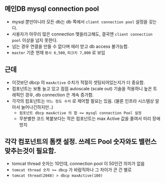 ## 메인DB mysql connection pool
- mysql 뿐만아니라 모든 db는 db 쪽에서 `client connection pool`  설정을 갖는다.
- 사용자가 아무리 많은 connection 맺을라고해도, 결국엔 `client connection pool` 이상을 넘지 못한다.
- 넘는 경우 연결을 만들 수 없다며 에러 받고 db access 불가능함.
- `master` 기준 현재 `평시 6,500`, `피크치 7,000` 로 보임

## 근데
- 이것보단 dbcp 의 `maxActive` 수치가 적절히 셋팅되어있는지가 더 중요함.
- 컴포넌트는 보통 늘고 있고 점점 autoscale (scale out) 기술을 적용하니 높은 트래픽인 경우,  db connection 은 계속 증가함.
- 각각의 컴포넌트는 `어느 정도 수치` 로 제어할 필요는 있음. (물론 인프라 시스템상 알아서 늘어나긴하지만..)
  - `컴포넌트 dbcp maxActive 의 합 <= mysql connection Pool 설정`
  - 무분별한 코드 복붙보다는 작은 컴포넌트는 max Active 값을 줄여서 미리 장애방지

## 각각 컴포넌트의 톰캣 설정. 쓰레드 Pool 숫자와도 밸런스 맞추는것이 필요함.
- tomcat thread 숫자는 10인데, connection pool 이 50인건 의미가 없음
- `tomcat thread 숫자 >= dbcp` 가 바람직하나 그 차이가 큰 건 별로
- `tomcat thread(2048) > dbcp maxActive(180)`
